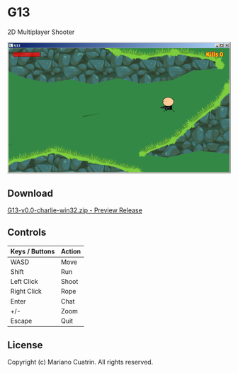 # G13
2D Multiplayer Shooter

![screenshot](media/screen.png)

## Download
[G13-v0.0-charlie-win32.zip - Preview Release](https://github.com/urraka/G13/releases/tag/v0.0-charlie)

## Controls
Keys / Buttons | Action
-------------- | ---------------
WASD | Move
Shift | Run
Left Click | Shoot
Right Click | Rope
Enter | Chat
+/- | Zoom
Escape | Quit

## License
Copyright (c) Mariano Cuatrin. All rights reserved.
